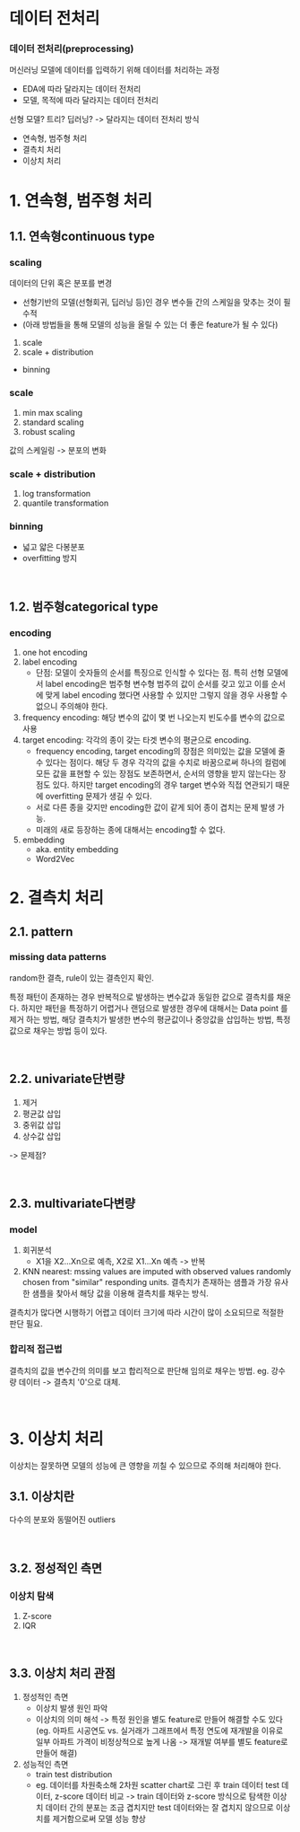 # 데이터 전처리

### 데이터 전처리(preprocessing)

머신러닝 모델에 데이터를 입력하기 위해 데이터를 처리하는 과정

- EDA에 따라 달라지는 데이터 전처리
- 모델, 목적에 따라 달라지는 데이터 전처리

선형 모델? 트리? 딥러닝? -> 달라지는 데이터 전처리 방식

- 연속형, 범주형 처리
- 결측치 처리
- 이상치 처리



# 1. 연속형, 범주형 처리

## 1.1. 연속형continuous type

### scaling

데이터의 단위 혹은 분포를 변경

- 선형기반의 모델(선형회귀, 딥러닝 등)인 경우 변수들 간의 스케일을 맞추는 것이 필수적
- (아래 방법들을 통해 모델의 성능을 올릴 수 있는 더 좋은 feature가 될 수 있다)

1. scale
2. scale + distribution

+ binning



### scale

1. min max scaling
2. standard scaling
3. robust scaling

값의 스케일링 -> 분포의 변화


### scale + distribution

1. log transformation
2. quantile transformation


### binning

- 넓고 얇은 다봉분포
- overfitting 방지

<br>

## 1.2. 범주형categorical type

### encoding

1. one hot encoding
2. label encoding
    - 단점: 모델이 숫자들의 순서를 특징으로 인식할 수 있다는 점. 특히 선형 모델에서 label encoding은 범주형 변수형 범주의 값이 순서를 갖고 있고 이를 순서에 맞게 label encoding 했다면 사용할 수 있지만 그렇지 않을 경우 사용할 수 없으니 주의해야 한다.
3. frequency encoding: 해당 변수의 값이 몇 번 나오는지 빈도수를 변수의 값으로 사용
4. target encoding: 각각의 종이 갖는 타겟 변수의 평균으로 encoding.
    - frequency encoding, target encoding의 장점은 의미있는 값을 모델에 줄 수 있다는 점이다. 해당 두 경우 각각의 값을 수치로 바꿈으로써 하나의 컬럼에 모든 값을 표현할 수 있는 장점도 보존하면서, 순서의 영향을 받지 않는다는 장점도 있다. 하지만 target encoding의 경우 target 변수와 직접 연관되기 때문에 overfitting 문제가 생길 수 있다.
    - 서로 다른 종을 갖지만 encoding한 값이 같게 되어 종이 겹치는 문제 발생 가능.
    - 미래의 새로 등장하는 종에 대해서는 encoding할 수 없다.
5. embedding
    - aka. entity embedding
    - Word2Vec


# 2. 결측치 처리

## 2.1. pattern

### missing data patterns

random한 결측, rule이 있는 결측인지 확인.

특정 패턴이 존재하는 경우 반복적으로 발생하는 변수값과 동일한 값으로 결측치를 채운다. 하지만 패턴을 특정하기 어렵거나 랜덤으로 발생한 경우에 대해서는 Data point 를 제거 하는 방법, 해당 결측치가 발생한 변수의 평균값이나 중앙값을 삽입하는 방법, 특정 값으로 채우는 방법 등이 있다. 

<br>

## 2.2. univariate단변량

1. 제거
2. 평균값 삽입
3. 중위값 삽입
4. 상수값 삽입

-> 문제점?

<br>

## 2.3. multivariate다변량

### model

1. 회귀분석
    - X1을 X2...Xn으로 예측, X2로 X1...Xn 예측 -> 반복
2. KNN nearest: mssing values are imputed with observed values randomly chosen from "similar" responding units. 결측치가 존재하는 샘플과 가장 유사한 샘플을 찾아서 해당 값을 이용해 결측치를 채우는 방식.

결측치가 많다면 시행하기 어렵고 데이터 크기에 따라 시간이 많이 소요되므로 적절한 판단 필요.


### 합리적 접근법

결측치의 값을 변수간의 의미를 보고 합리적으로 판단해 임의로 채우는 방법. eg. 강수량 데이터 -> 결측치 '0'으로 대체.

<br>

# 3. 이상치 처리

이상치는 잘못하면 모델의 성능에 큰 영향을 끼칠 수 있으므로 주의해 처리해야 한다.

## 3.1. 이상치란

다수의 분포와 동떨어진 outliers

<br>

## 3.2. 정성적인 측면

### 이상치 탐색

1. Z-score
2. IQR

<br>

## 3.3. 이상치 처리 관점

1. 정성적인 측면
    - 이상치 발생 원인 파악
    - 이상치의 의미 해석 -> 특정 원인을 별도 feature로 만들어 해결할 수도 있다(eg. 아파트 시공연도 vs. 실거래가 그래프에서 특정 연도에 재개발을 이유로 일부 아파트 가격이 비정상적으로 높게 나옴 -> 재개발 여부를 별도 feature로 만들어 해결)
2. 성능적인 측면
    - train test distribution
    - eg. 데이터를 차원축소해 2차원 scatter chart로 그린 후 train 데이터 test 데이터, z-score 데이터 비교 -> train 데이터와 z-score 방식으로 탐색한 이상치 데이터 간의 분포는 조금 겹치지만 test 데이터와는 잘 겹치지 않으므로 이상치를 제거함으로써 모델 성능 향상













